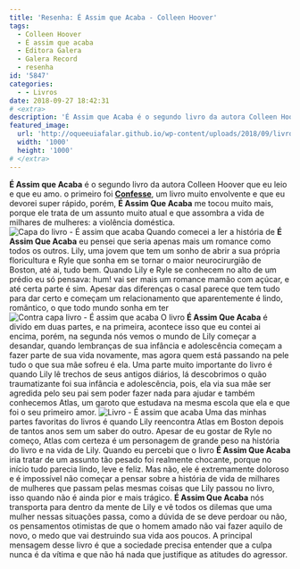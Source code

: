 ```yaml
---
title: 'Resenha: É Assim que Acaba - Colleen Hoover'
tags:
  - Colleen Hoover
  - É assim que acaba
  - Editora Galera
  - Galera Record
  - resenha
id: '5847'
categories:
  - - Livros
date: 2018-09-27 18:42:31
# <extra>
description: 'É Assim que Acaba é o segundo livro da autora Colleen Hoover que eu leio e que eu amo. o primeiro foi Confesse, um livro muito envolvente e que eu devorei super rápido, porém, É Assim Que Acaba me tocou muito mais, porque ele trata de um assunto muito atual e que assombra a vida de milhares de mulheres: a violência doméstica. Quando comecei a ler a história de É Assim Que Acaba eu pensei que seria apenas mais um romance como todos os outros. Lily, uma jovem que tem um sonho de abrir a sua própria floricultura e Ryle que sonha em se tornar o maior neurocirurgião de Boston, até ai, tudo bem. Quando Lily e Ryle se conhecem no alto de um prédio eu só pensava: hum! vai ser mais um romance mamão com açúcar, e até certa parte é sim. Apesar das &hellip;'
featured_image: 
  url: 'http://oqueeuiafalar.github.io/wp-content/uploads/2018/09/livro-é-assim-que-acaba-colleen-hoover.jpg'
  width: '1000'
  height: '1000'
# </extra>
---
```


**É Assim que Acaba** é o segundo livro da autora Colleen Hoover que eu leio e que eu amo. o primeiro foi **[Confesse](http://natalia.blog.br/resenha-confesse-de-colleen-hoover/)**, um livro muito envolvente e que eu devorei super rápido, porém, **É Assim Que Acaba** me tocou muito mais, porque ele trata de um assunto muito atual e que assombra a vida de milhares de mulheres: a violência doméstica. ![Capa do livro - É assim que acaba](/wp-content/uploads/2018/09/capa-do-livro-é-assim-que-acaba.jpg "Capa do livro - É assim que acaba") Quando comecei a ler a história de **É Assim Que Acaba** eu pensei que seria apenas mais um romance como todos os outros. Lily, uma jovem que tem um sonho de abrir a sua própria floricultura e Ryle que sonha em se tornar o maior neurocirurgião de Boston, até ai, tudo bem. Quando Lily e Ryle se conhecem no alto de um prédio eu só pensava: hum! vai ser mais um romance mamão com açúcar, e até certa parte é sim. Apesar das diferenças o casal parece que tem tudo para dar certo e começam um relacionamento que aparentemente é lindo, romântico, o que todo mundo sonha em ter ![Contra capa livro - É assim que acaba](/wp-content/uploads/2018/09/contra-capa-do-livro-é-assim-que-acaba.jpg "Contra capa livro - É assim que acaba") O livro **É Assim Que Acaba** é divido em duas partes, e na primeira, acontece isso que eu contei ai encima, porém, na segunda nós vemos o mundo de Lily começar a desandar, quando lembranças de sua infância e adolescência começam a fazer parte de sua vida novamente, mas agora quem está passando na pele tudo o que sua mãe sofreu é ela. Uma parte muito importante do livro é quando Lily lê trechos de seus antigos diários, lá descobrimos o quão traumatizante foi sua infância e adolescência, pois, ela via sua mãe ser agredida pelo seu pai sem poder fazer nada para ajudar e também conhecemos Atlas, um garoto que estudava na mesma escola que ela e que foi o seu primeiro amor. ![Livro - É assim que acaba ](/wp-content/uploads/2018/09/livro-é-assim-que-acaba-colleen-hoover.jpg "Livro - É assim que acaba ") Uma das minhas partes favoritas do livros é quando Lily reencontra Atlas em Boston depois de tantos anos sem um saber do outro. Apesar de eu gostar de Ryle no começo, Atlas com certeza é um personagem de grande peso na história do livro e na vida de Lily. Quando eu percebi que o livro **É Assim Que Acaba** iria tratar de um assunto tão pesado foi realmente chocante, porque no início tudo parecia lindo, leve e feliz. Mas não, ele é extremamente doloroso e é impossível não começar a pensar sobre a história de vida de milhares de mulheres que passam pelas mesmas coisas que Lily passou no livro, isso quando não é ainda pior e mais trágico. **É Assim Que Acaba** nós transporta para dentro da mente de Lily e vê todos os dilemas que uma mulher nessas situações passa, como a dúvida de se deve perdoar ou não, os pensamentos otimistas de que o homem amado não vai fazer aquilo de novo, o medo que vai destruindo sua vida aos poucos. A principal mensagem desse livro é que a sociedade precisa entender que a culpa nunca é da vítima e que não há nada que justifique as atitudes do agressor.
